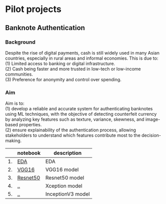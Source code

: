 # Pilot projects

## Banknote Authentication
### Background
Despite the rise of digital payments, cash is still widely used in many Asian countries, especially in rural areas and informal economies. This is due to:
<br> (1) Limited access to banking or digital infrastructure.
<br> (2) Cash being faster and more trusted in low-tech or low-income communities.
<br> (3) Preference for anonymity and control over spending.

### Aim
Aim is to:
<br> (1) develop a reliable and accurate system for authenticating banknotes using ML techniques, with the objective of detecting counterfeit currency by analyzing key features such as texture, variance, skewness, and image-based properties.
<br> (2) ensure explainability of the authentication process, allowing stakeholders to understand which features contribute most to the decision-making.


|   | notebook                      | description                    |
|---|-------------------------------|--------------------------------|
|1. |[EDA](https://github.com/doscsy12/ADI_projects/blob/main/PILOT/EDA.ipynb) | EDA | 
|2. |[VGG16](https://github.com/doscsy12/ADI_projects/blob/main/PILOT/VGG16_model.ipynb) | VGG16 model |
|3. |[Resnet50](https://github.com/doscsy12/ADI_projects/blob/main/PILOT/Resnet50_model.ipynb) | Resnet50 model |
|4. |[..](..)  | Xception model |
|5. |[..](..)  | InceptionV3 model |

